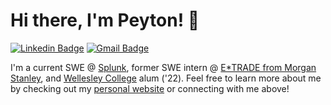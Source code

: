 # Hi there, I'm Peyton! 👋

[![Linkedin Badge](https://custom-icon-badges.demolab.com/badge/-peyton--wang-0A66C2?logo=linkedin-white&logoColor=fff&link=https://www.linkedin.com/in/peyton-wang/)](https://www.linkedin.com/in/peyton-wang) 
[![Gmail Badge](https://img.shields.io/badge/-peytonwang2000@gmail.com-red?style=flat-square&logo=Gmail&logoColor=white&link=mailto:peytonwang2000@gmail.com)](mailto:peytonwang2000@gmail.com)

I'm a current SWE @ [Splunk][splunk], former SWE intern @ [E*TRADE from Morgan Stanley][etrade-ms], and [Wellesley College][wellesley] alum ('22).
Feel free to learn more about me by checking out my [personal website][my-website] or connecting with me above!

[splunk]:     https://www.splunk.com/
[etrade-ms]:  https://us.etrade.com/l/morganstanley/investing-and-banking
[wellesley]:  https://www.wellesley.edu/
[my-website]: https://peyton-a-wang.github.io
